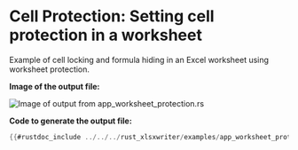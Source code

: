 # Cell Protection: Setting cell protection in a worksheet

Example of cell locking and formula hiding in an Excel worksheet using worksheet
protection.

**Image of the output file:**


![Image of output from app_worksheet_protection.rs](../../images/app_worksheet_protection.png)

**Code to generate the output file:**

```rust
{{#rustdoc_include ../../../rust_xlsxwriter/examples/app_worksheet_protection.rs:8:}}
```